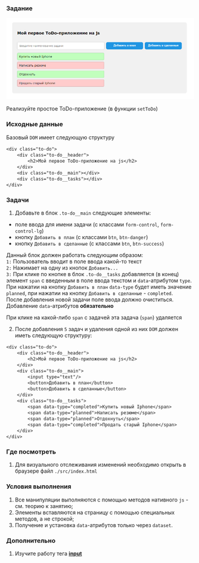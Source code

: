 ### Задание

![](./assets/todo-example.png)

Реализуйте простое ToDo-приложение (в функции `setToDo`)

### Исходные данные

Базовый `DOM` имеет следующую структуру

```
<div class="to-do">
    <div class="to-do__header">
        <h2>Мой первое ToDo-приложение на js</h2>
    </div>
    <div class="to-do__main"></div>
    <div class="to-do__tasks"></div>
</div>
```

### Задачи

1. Добавьте в блок `.to-do__main` следующие элементы:

- поле ввода для имени задачи (с классами `form-control`, `form-control-lg`)
- кнопку `Добавить в план` (с классами `btn`, `btn-danger`)
- кнопку `Добавить в сделанные` (с классами `btn`, `btn-success`)

Данный блок должен работать следующим образом:<br>
`1:` Пользователь вводит в поле ввода какой-то текст<br>
`2:` Нажимает на одну из кнопок `Добавить...`<br>
`3:` При клике по кнопке в блок `.to-do__tasks` добавляется (в конец) элемент `span` с
введенным в поле ввода текстом и `data`-атрибутом `type`.<br> При нажатии на
кнопку `Добавить в план` `data-type` будет иметь значение `planned`, при нажатии на
кнопку `Добавить в сделанные` - `completed`.<br>
После добавления новой задачи поле ввода должно очиститься.<br>
Добавление `data`-атрибутов **обязательно**

При клике на какой-либо `span` с задачей эта задача (`span`) удаляется

2. После добавления `5` задач и удаления одной из них `DOM` должен иметь следующую
   структуру:

```
<div class="to-do">
    <div class="to-do__header">
        <h2>Мой первое ToDo-приложение на js</h2>
    </div>
    <div class="to-do__main">
        <input type="text"/>
        <button>Добавить в план</button>
        <button>Добавить в сделанные</button>
    </div>
    <div class="to-do__tasks">
        <span data-type="completed">Купить новый Iphone</span>
        <span data-type="planned">Написать резюме</span>
        <span data-type="planned">Отдохнуть</span>
        <span data-type="completed">Продать старый Iphone</span>
    </div>
</div>
```

### Где посмотреть

1. Для визуального отслеживания изменений необходимо открыть в браузере
   файл `./src/index.html`

### Условия выполнения

1. Все манипуляции выполняются с помощью методов нативного `js` - см. теорию к занятию;
2. Элементы вставляются на страницу с помощью специальных методов, а не строкой;
3. Получение и установка `data`-атрибутов только через `dataset`.

### Дополнительно

1. Изучите работу тега **[input](http://htmlbook.ru/html/input)**